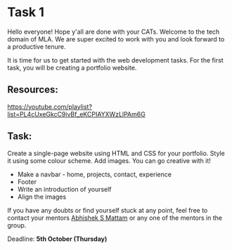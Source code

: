 # Task 1

Hello everyone! Hope y'all are done with your CATs. Welcome to the tech domain of MLA. We are super excited to work with you and look forward to a productive tenure.

It is time for us to get started with the web development tasks. For the first task, you will be creating a portfolio website. 

## Resources:

https://youtube.com/playlist?list=PL4cUxeGkcC9ivBf_eKCPIAYXWzLlPAm6G

## Task:

Create a single-page website using HTML and CSS for your portfolio. Style it using some colour scheme. Add images. You can go creative with it!

- Make a navbar - home, projects, contact, experience 
- Footer
- Write an introduction of yourself 
- Align the images

If you have any doubts or find yourself stuck at any point, feel free to contact your mentors [Abhishek S Mattam](https://github.com/the911guy) or any one of the mentors in the group.

Deadline: **5th October (Thursday)**